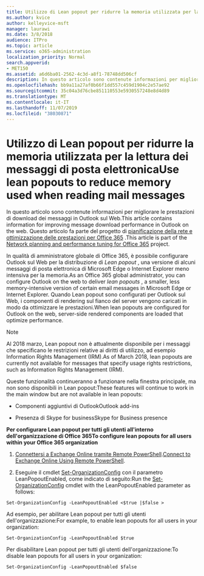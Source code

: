 ```yaml
---
title: Utilizzo di Lean popout per ridurre la memoria utilizzata per la lettura dei messaggi di posta elettronica
ms.author: kvice
author: kelleyvice-msft
manager: laurawi
ms.date: 3/8/2018
audience: ITPro
ms.topic: article
ms.service: o365-administration
localization_priority: Normal
search.appverid:
- MET150
ms.assetid: a6d6ba01-2562-4c3d-a8f1-78748dd506cf
description: In questo articolo sono contenute informazioni per migliorare le prestazioni di download dei messaggi in Outlook sul Web.
ms.openlocfilehash: bb9a11a27af0b66f1dd557c459d1904c2e57ae92
ms.sourcegitcommit: 35c04a3d76cbe851110553e5930557248e8d4d89
ms.translationtype: MT
ms.contentlocale: it-IT
ms.lasthandoff: 11/07/2019
ms.locfileid: "38030871"
---
```

# <a name="use-lean-popouts-to-reduce-memory-used-when-reading-mail-messages"></a><span data-ttu-id="5cb16-103">Utilizzo di Lean popout per ridurre la memoria utilizzata per la lettura dei messaggi di posta elettronica</span><span class="sxs-lookup"><span data-stu-id="5cb16-103">Use lean popouts to reduce memory used when reading mail messages</span></span>

<span data-ttu-id="5cb16-104">In questo articolo sono contenute informazioni per migliorare le prestazioni di download dei messaggi in Outlook sul Web.</span><span class="sxs-lookup"><span data-stu-id="5cb16-104">This article contains information for improving message download performance in Outlook on the web.</span></span> <span data-ttu-id="5cb16-105">Questo articolo fa parte del progetto di [pianificazione della rete e ottimizzazione delle prestazioni per Office 365](https://aka.ms/tune) .</span><span class="sxs-lookup"><span data-stu-id="5cb16-105">This article is part of the [Network planning and performance tuning for Office 365](https://aka.ms/tune) project.</span></span>
   
<span data-ttu-id="5cb16-106">In qualità di amministratore globale di Office 365, è possibile configurare Outlook sul Web per la distribuzione di *Lean popout* , una versione di alcuni messaggi di posta elettronica di Microsoft Edge o Internet Explorer meno intensiva per la memoria.</span><span class="sxs-lookup"><span data-stu-id="5cb16-106">As an Office 365 global administrator, you can configure Outlook on the web to deliver  *lean popouts*  , a smaller, less memory-intensive version of certain email messages in Microsoft Edge or Internet Explorer.</span></span> <span data-ttu-id="5cb16-107">Quando Lean popout sono configurati per Outlook sul Web, i componenti di rendering sul fianco del server vengono caricati in modo da ottimizzare le prestazioni.</span><span class="sxs-lookup"><span data-stu-id="5cb16-107">When lean popouts are configured for Outlook on the web, server-side rendered components are loaded that optimize performance.</span></span> 
  
> [!NOTE]
> <span data-ttu-id="5cb16-108">Al 2018 marzo, Lean popout non è attualmente disponibile per i messaggi che specificano le restrizioni relative ai diritti di utilizzo, ad esempio Information Rights Management (IRM).</span><span class="sxs-lookup"><span data-stu-id="5cb16-108">As of March 2018, lean popouts are currently not available for messages that specify usage rights restrictions, such as Information Rights Management (IRM).</span></span> 
  
<span data-ttu-id="5cb16-109">Queste funzionalità continueranno a funzionare nella finestra principale, ma non sono disponibili in Lean popout:</span><span class="sxs-lookup"><span data-stu-id="5cb16-109">These features will continue to work in the main window but are not available in lean popouts:</span></span>
  
- <span data-ttu-id="5cb16-110">Componenti aggiuntivi di Outlook</span><span class="sxs-lookup"><span data-stu-id="5cb16-110">Outlook add-ins</span></span>
    
- <span data-ttu-id="5cb16-111">Presenza di Skype for business</span><span class="sxs-lookup"><span data-stu-id="5cb16-111">Skype for Business presence</span></span>
    
 <span data-ttu-id="5cb16-112">**Per configurare Lean popout per tutti gli utenti all'interno dell'organizzazione di Office 365**</span><span class="sxs-lookup"><span data-stu-id="5cb16-112">**To configure lean popouts for all users within your Office 365 organization**</span></span>
  
1. <span data-ttu-id="5cb16-113">[Connettersi a Exchange Online tramite Remote PowerShell](https://technet.microsoft.com/library/jj984289%28v=exchg.150%29.aspx ).</span><span class="sxs-lookup"><span data-stu-id="5cb16-113">[Connect to Exchange Online Using Remote PowerShell](https://technet.microsoft.com/library/jj984289%28v=exchg.150%29.aspx ).</span></span>
    
2. <span data-ttu-id="5cb16-114">Eseguire il cmdlet [Set-OrganizationConfig](https://technet.microsoft.com/library/aa997443%28v=exchg.160%29.aspx) con il parametro LeanPopoutEnabled, come indicato di seguito:</span><span class="sxs-lookup"><span data-stu-id="5cb16-114">Run the [Set-OrganizationConfig](https://technet.microsoft.com/library/aa997443%28v=exchg.160%29.aspx) cmdlet with the LeanPopoutEnabled parameter as follows:</span></span> 
    
  ```
  Set-OrganizationConfig -LeanPopoutEnabled <$true |$false >
  ```

  <span data-ttu-id="5cb16-115">Ad esempio, per abilitare Lean popout per tutti gli utenti dell'organizzazione:</span><span class="sxs-lookup"><span data-stu-id="5cb16-115">For example, to enable lean popouts for all users in your organization:</span></span>
    
  ```
  Set-OrganizationConfig -LeanPopoutEnabled $true
  ```

  <span data-ttu-id="5cb16-116">Per disabilitare Lean popout per tutti gli utenti dell'organizzazione:</span><span class="sxs-lookup"><span data-stu-id="5cb16-116">To disable lean popouts for all users in your organization:</span></span>
    
  ```
  Set-OrganizationConfig -LeanPopoutEnabled $false
  ```


